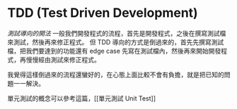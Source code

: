# TDD (Test Driven Development)
*測試導向的開法*
一般我們開發程式的流程，首先是開發程式，之後在撰寫測試檔來測試，然後再來修正程式。
但 TDD 導向的方式是倒過來的，首先先撰寫測試檔，把我們要達到的功能還有 edge case 先寫在測試檔內，然後再來開始開發程式，再慢慢經由測試來修正程式。

我覺得這樣倒過來的流程還蠻好的，在心態上面比較不會有負擔，就是把已知的問題一一解決。

單元測試的概念可以參考這篇，[[單元測試 Unit Test]]